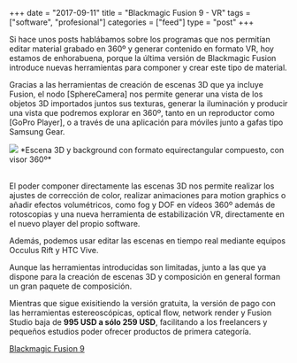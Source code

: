 +++
date = "2017-09-11"
title = "Blackmagic Fusion 9 - VR"
tags = ["software", "profesional"]
categories = ["feed"]
type = "post"
+++

Si hace unos posts hablábamos sobre los programas que nos permitían editar material grabado en 360º y generar contenido en formato VR, hoy estamos de enhorabuena, porque la última versión de Blackmagic Fusion introduce nuevas herramientas para componer y crear este tipo de material.

<!--more-->

Gracias a las herramientas de creación de escenas 3D que ya incluye Fusion, el nodo [SphereCamera] nos permite generar una vista de los objetos 3D importados juntos sus texturas, generar la iluminación y producir una vista que podremos explorar en 360º, tanto en un reproductor como [GoPro Player], o a través de una aplicación para móviles junto a gafas tipo Samsung Gear.

<img class="img-fluid imgPost" src="portadas/img_fusionvr.png" />
*Escena 3D y background con formato equirectangular compuesto, con visor 360º*
<br/>&nbsp;<br />

El poder componer directamente las escenas 3D nos permite realizar los ajustes de corrección de color, realizar animaciones para motion graphics o añadir efectos volumétricos, como fog y DOF en vídeos 360º además de rotoscopias y una nueva herramienta de estabilización VR, directamente en el nuevo player del propio software.

Además, podemos usar editar las escenas en tiempo real mediante equipos Occulus Rift y HTC Vive.

Aunque las herramientas introducidas son limitadas, junto a las que ya dispone para la creación de escenas 3D y composición en general forman un gran paquete de composición.

Mientras que sigue exisitiendo la versión gratuita, la versión de pago con las herramientas estereoscópicas, optical flow, network render y Fusion Studio baja de **995 USD a sólo 259 USD**, facilitando a los freelancers y pequeños estudios poder ofrecer productos de primera categoría.

[Blackmagic Fusion 9](https://www.blackmagicdesign.com/es/products/fusion/vr3danimation)<br/>